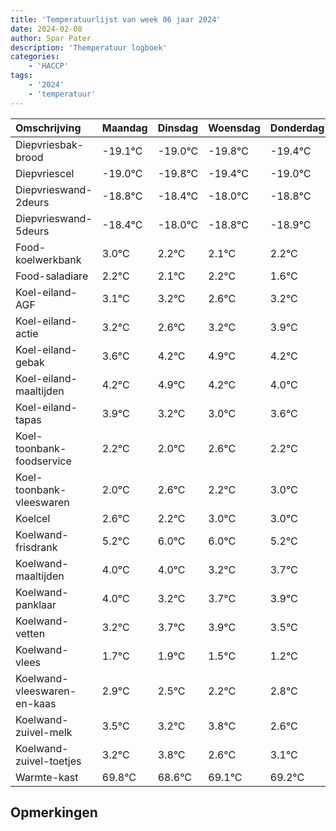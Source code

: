 ```yaml
---
title: 'Temperatuurlijst van week 06 jaar 2024'
date: 2024-02-08
author: Spar Pater
description: 'Themperatuur logboek'
categories:
    - 'HACCP'
tags:
    - '2024'
    - 'temperatuur'
---
```

|Omschrijving|Maandag|Dinsdag|Woensdag|Donderdag|Vrijdag|Zaterdag|Zondag|
|:---|:---|:---|:---|:---|:---|:---|:---|
|Diepvriesbak-brood|-19.1°C|-19.0°C|-19.8°C|-19.4°C| | | |
|Diepvriescel|-19.0°C|-19.8°C|-19.4°C|-19.0°C| | | |
|Diepvrieswand-2deurs|-18.8°C|-18.4°C|-18.0°C|-18.8°C| | | |
|Diepvrieswand-5deurs|-18.4°C|-18.0°C|-18.8°C|-18.9°C| | | |
|Food-koelwerkbank|3.0°C|2.2°C|2.1°C|2.2°C| | | |
|Food-saladiare|2.2°C|2.1°C|2.2°C|1.6°C| | | |
|Koel-eiland-AGF|3.1°C|3.2°C|2.6°C|3.2°C| | | |
|Koel-eiland-actie|3.2°C|2.6°C|3.2°C|3.9°C| | | |
|Koel-eiland-gebak|3.6°C|4.2°C|4.9°C|4.2°C| | | |
|Koel-eiland-maaltijden|4.2°C|4.9°C|4.2°C|4.0°C| | | |
|Koel-eiland-tapas|3.9°C|3.2°C|3.0°C|3.6°C| | | |
|Koel-toonbank-foodservice|2.2°C|2.0°C|2.6°C|2.2°C| | | |
|Koel-toonbank-vleeswaren|2.0°C|2.6°C|2.2°C|3.0°C| | | |
|Koelcel|2.6°C|2.2°C|3.0°C|3.0°C| | | |
|Koelwand-frisdrank|5.2°C|6.0°C|6.0°C|5.2°C| | | |
|Koelwand-maaltijden|4.0°C|4.0°C|3.2°C|3.7°C| | | |
|Koelwand-panklaar|4.0°C|3.2°C|3.7°C|3.9°C| | | |
|Koelwand-vetten|3.2°C|3.7°C|3.9°C|3.5°C| | | |
|Koelwand-vlees|1.7°C|1.9°C|1.5°C|1.2°C| | | |
|Koelwand-vleeswaren-en-kaas|2.9°C|2.5°C|2.2°C|2.8°C| | | |
|Koelwand-zuivel-melk|3.5°C|3.2°C|3.8°C|2.6°C| | | |
|Koelwand-zuivel-toetjes|3.2°C|3.8°C|2.6°C|3.1°C| | | |
|Warmte-kast|69.8°C|68.6°C|69.1°C|69.2°C| | | |

## Opmerkingen


